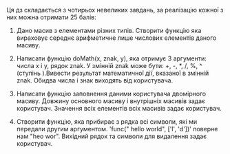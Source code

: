 Ця дз складається з чотирьох невеликих завдань, за реалізацію кожної з них можна отримати 25 балів:

1. Дано масив з елементами різних типів. 
Створити функцію яка вираховує середнє арифметичне лише числових елементів даного масиву.


2. Написати функцію doMath(x, znak, y), яка отримує 3 аргументи: числа x і y, рядок znak. 
У змінній znak може бути: +, -, *, /, %, ^ (ступінь ).Вивести результат математичної дії, вказаної в змінній znak.
Обидва числа і знак виходять від користувача.


3. Написати функцію заповнення даними користувача двомірного масиву.
Довжину основного масиву і внутрішніх масивів задає користувач. Значення всіх елементів всіх масивів задає користувач.


4. Створити функцію, яка прибирає з рядка всі символи, які ми передали другим аргументом. 'func(" hello world", ['l', 'd'])' поверне нам "heo wor". 
Вихідний рядок та символи для видалення задає користувач.
